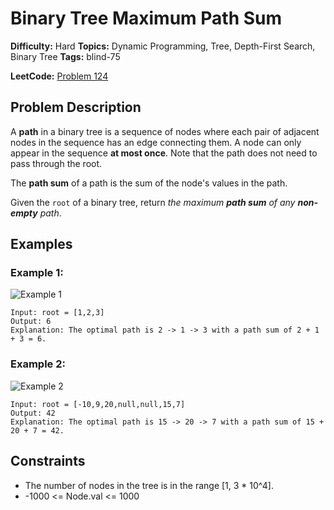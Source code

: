# Binary Tree Maximum Path Sum

**Difficulty:** Hard
**Topics:** Dynamic Programming, Tree, Depth-First Search, Binary Tree
**Tags:** blind-75

**LeetCode:** [Problem 124](https://leetcode.com/problems/binary-tree-maximum-path-sum/description/)

## Problem Description

A **path** in a binary tree is a sequence of nodes where each pair of adjacent nodes in the sequence has an edge connecting them. A node can only appear in the sequence **at most once**. Note that the path does not need to pass through the root.

The **path sum** of a path is the sum of the node's values in the path.

Given the `root` of a binary tree, return _the maximum **path sum** of any **non-empty** path_.

## Examples

### Example 1:

![Example 1](https://assets.leetcode.com/uploads/2020/10/13/exx1.jpg)

```
Input: root = [1,2,3]
Output: 6
Explanation: The optimal path is 2 -> 1 -> 3 with a path sum of 2 + 1 + 3 = 6.
```

### Example 2:

![Example 2](https://assets.leetcode.com/uploads/2020/10/13/exx2.jpg)

```
Input: root = [-10,9,20,null,null,15,7]
Output: 42
Explanation: The optimal path is 15 -> 20 -> 7 with a path sum of 15 + 20 + 7 = 42.
```

## Constraints

- The number of nodes in the tree is in the range [1, 3 * 10^4].
- -1000 <= Node.val <= 1000

